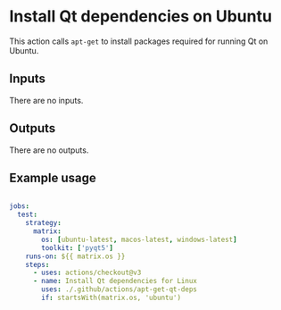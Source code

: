 # Install Qt dependencies on Ubuntu

This action calls `apt-get` to install packages required for running Qt on Ubuntu.

## Inputs

There are no inputs.

## Outputs

There are no outputs.

## Example usage

```yml

jobs:
  test:
    strategy:
      matrix:
        os: [ubuntu-latest, macos-latest, windows-latest]
        toolkit: ['pyqt5']
    runs-on: ${{ matrix.os }}
    steps:
      - uses: actions/checkout@v3
      - name: Install Qt dependencies for Linux
        uses: ./.github/actions/apt-get-qt-deps
        if: startsWith(matrix.os, 'ubuntu')
```
